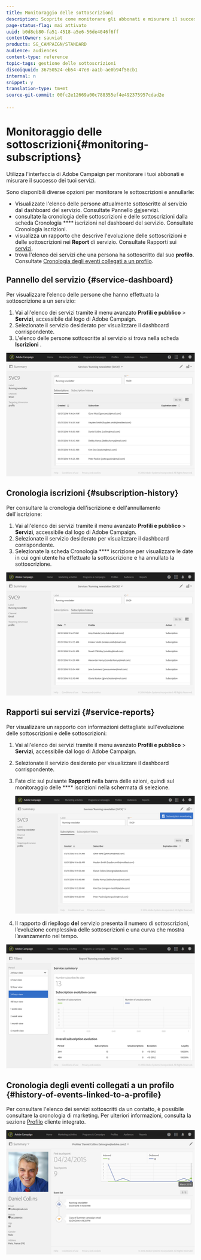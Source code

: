 ```yaml
---
title: Monitoraggio delle sottoscrizioni
description: Scoprite come monitorare gli abbonati e misurare il successo dei servizi utilizzando dashboard e rapporti.
page-status-flag: mai attivato
uuid: b0d8eb80-fa51-4518-a5e6-56de4046f6ff
contentOwner: sauviat
products: SG_CAMPAIGN/STANDARD
audience: audiences
content-type: reference
topic-tags: gestione delle sottoscrizioni
discoiquuid: 36750524-eb54-47e8-aa1b-ae0b94f58cb1
internal: n
snippet: y
translation-type: tm+mt
source-git-commit: 00fc2e12669a00c788355ef4e492375957cdad2e

---
```



# Monitoraggio delle sottoscrizioni{#monitoring-subscriptions}

Utilizza l'interfaccia di Adobe Campaign per monitorare i tuoi abbonati e misurare il successo dei tuoi servizi.

Sono disponibili diverse opzioni per monitorare le sottoscrizioni e annullarle:

* Visualizzate l'elenco delle persone attualmente sottoscritte al servizio dal dashboard del servizio. Consultate Pannello [dei](#service-dashboard)servizi.
* consultate la cronologia delle sottoscrizioni e delle sottoscrizioni dalla scheda Cronologia **** iscrizioni nel dashboard del servizio. Consultate Cronologia [](#subscription-history)iscrizioni.
* visualizza un rapporto che descrive l'evoluzione delle sottoscrizioni e delle sottoscrizioni nei **Report** di servizio. Consultate Rapporti sui [servizi](#service-reports).
* trova l'elenco dei servizi che una persona ha sottoscritto dal suo **profilo**. Consultate [Cronologia degli eventi collegati a un profilo](#history-of-events-linked-to-a-profile).

## Pannello del servizio {#service-dashboard}

Per visualizzare l’elenco delle persone che hanno effettuato la sottoscrizione a un servizio:

1. Vai all'elenco dei servizi tramite il menu avanzato **Profili e pubblico** &gt; **Servizi**, accessibile dal logo di Adobe Campaign.
1. Selezionate il servizio desiderato per visualizzare il dashboard corrispondente.
1. L'elenco delle persone sottoscritte al servizio si trova nella scheda **Iscrizioni** .

![](assets/lp_monitoring_subscriptions_1.png)

## Cronologia iscrizioni {#subscription-history}

Per consultare la cronologia dell'iscrizione e dell'annullamento dell'iscrizione:

1. Vai all'elenco dei servizi tramite il menu avanzato **Profili e pubblico** &gt; **Servizi**, accessibile dal logo di Adobe Campaign.
1. Selezionate il servizio desiderato per visualizzare il dashboard corrispondente.
1. Selezionate la scheda Cronologia **** iscrizione per visualizzare le date in cui ogni utente ha effettuato la sottoscrizione e ha annullato la sottoscrizione.

![](assets/lp_monitoring_subscriptions_2.png)

## Rapporti sui servizi {#service-reports}

Per visualizzare un rapporto con informazioni dettagliate sull'evoluzione delle sottoscrizioni e delle sottoscrizioni:

1. Vai all'elenco dei servizi tramite il menu avanzato **Profili e pubblico** &gt; **Servizi**, accessibile dal logo di Adobe Campaign.
1. Selezionate il servizio desiderato per visualizzare il dashboard corrispondente.
1. Fate clic sul pulsante **Rapporti** nella barra delle azioni, quindi sul monitoraggio delle **** iscrizioni nella schermata di selezione.

   ![](assets/lp_monitoring_subscriptions_3.png)

1. Il rapporto di riepilogo **del** servizio presenta il numero di sottoscrizioni, l’evoluzione complessiva delle sottoscrizioni e una curva che mostra l’avanzamento nel tempo.

![](assets/lp_monitoring_subscriptions_4.png)

## Cronologia degli eventi collegati a un profilo {#history-of-events-linked-to-a-profile}

Per consultare l'elenco dei servizi sottoscritti da un contatto, è possibile consultare la cronologia di marketing. Per ulteriori informazioni, consulta la sezione [Profilo](../../audiences/using/integrated-customer-profile.md) cliente integrato.

![](assets/lp_monitoring_subscriptions_5.png)

